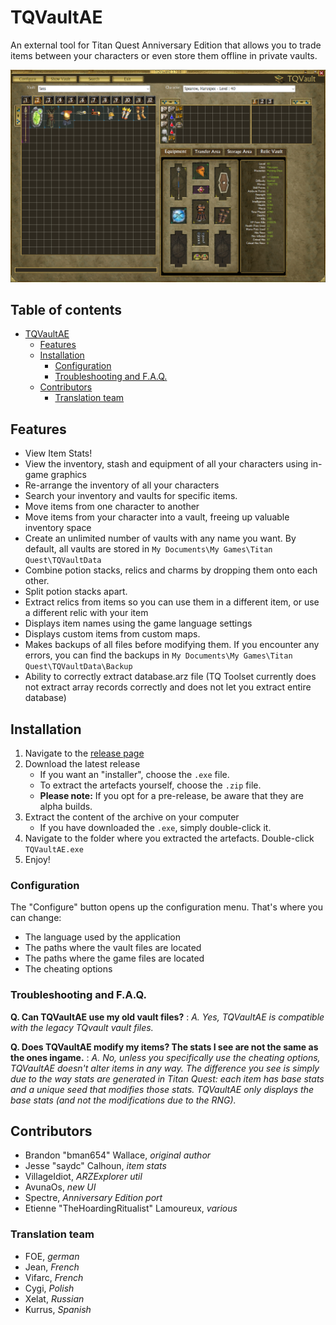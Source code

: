 # TQVaultAE
An external tool for Titan Quest Anniversary Edition that allows you to trade items between your characters or even store them offline in private vaults.

![TitanQuestAE screenshot](https://raw.githubusercontent.com/EtienneLamoureux/TQVaultAE/master/documentation/screenshot.PNG "Hey, I can see my inventory from here!")

## Table of contents
- [TQVaultAE](#tqvaultae)
  * [Features](#features)
  * [Installation](#installation)
    + [Configuration](#configuration)
    + [Troubleshooting and F.A.Q.](#troubleshooting-and-faq)
  * [Contributors](#contributors)
    + [Translation team](#translation-team)

## Features
- View Item Stats!
- View the inventory, stash and equipment of all your characters using in-game graphics
- Re-arrange the inventory of all your characters
- Search your inventory and vaults for specific items.
- Move items from one character to another
- Move items from your character into a vault, freeing up valuable inventory space
- Create an unlimited number of vaults with any name you want.  By default, all vaults are stored in `My Documents\My Games\Titan Quest\TQVaultData`
- Combine potion stacks, relics and charms by dropping them onto each other.
- Split potion stacks apart.
- Extract relics from items so you can use them in a different item, or use a different relic with your item
- Displays item names using the game language settings
- Displays custom items from custom maps.
- Makes backups of all files before modifying them.  If you encounter any errors, you can find the backups in `My Documents\My Games\Titan Quest\TQVaultData\Backup`
- Ability to correctly extract database.arz file (TQ Toolset currently does not extract array records correctly and does not let you extract entire database)

## Installation
1. Navigate to the [release page](https://github.com/EtienneLamoureux/TQVaultAE/releases)
2. Download the latest release
   - If you want an "installer", choose the `.exe` file.
   - To extract the artefacts yourself, choose the `.zip` file.
   - **Please note:** If you opt for a pre-release, be aware that they are alpha builds.
3. Extract the content of the archive on your computer
   - If you have downloaded the `.exe`, simply double-click it.
4. Navigate to the folder where you extracted the artefacts. Double-click `TQVaultAE.exe`
5. Enjoy!

### Configuration
The "Configure" button opens up the configuration menu. That's where you can change:
- The language used by the application
- The paths where the vault files are located
- The paths where the game files are located
- The cheating options

### Troubleshooting and F.A.Q.
**Q. Can TQVaultAE use my old vault files?**
:  *A. Yes, TQVaultAE is compatible with the legacy TQvault vault files.*

**Q. Does TQVaultAE modify my items? The stats I see are not the same as the ones ingame.**
:  *A. No, unless you specifically use the cheating options, TQVaultAE doesn't alter items in any way. The difference you see is simply due to the way stats are generated in Titan Quest: each item has base stats and a unique seed that modifies those stats. TQVaultAE only displays the base stats (and not the modifications due to the RNG).*

## Contributors
- Brandon "bman654" Wallace, *original author*
- Jesse "saydc" Calhoun, *item stats*
- VillageIdiot, *ARZExplorer util*
- AvunaOs, *new UI*
- Spectre, *Anniversary Edition port*
- Etienne "TheHoardingRitualist" Lamoureux, *various*

### Translation team
- FOE, *german*
- Jean, *French*
- Vifarc, *French*
- Cygi, *Polish*
- Xelat, *Russian*
- Kurrus, *Spanish*
